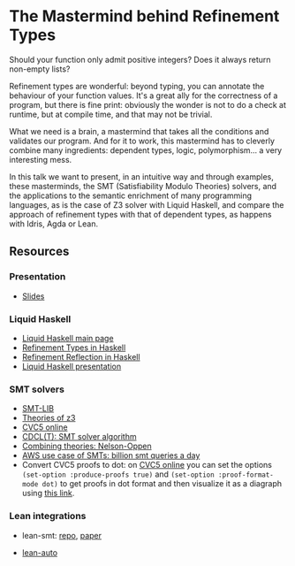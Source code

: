 # The Mastermind behind Refinement Types
Should your function only admit positive integers? Does it always return non-empty lists?

Refinement types are wonderful: beyond typing, you can annotate the behaviour of your function values. It's a great ally for the correctness of a program, but there is fine print: obviously the wonder is not to do a check at runtime, but at compile time, and that may not be trivial.

What we need is a brain, a mastermind that takes all the conditions and validates our program. And for it to work, this mastermind has to cleverly combine many ingredients: dependent types, logic, polymorphism... a very interesting mess.

In this talk we want to present, in an intuitive way and through examples, these masterminds, the SMT (Satisfiability Modulo Theories) solvers, and the applications to the semantic enrichment of many programming languages, as is the case of Z3 solver with Liquid Haskell, and compare the approach of refinement types with that of dependent types, as happens with Idris, Agda or Lean.

## Resources

### Presentation
- [Slides](https://docs.google.com/presentation/d/1z-JDtOH-OGH_ZzkeN_d0fsce80atdxIvsxuSVGF-WEI/edit?slide=id.p#slide=id.p)

### Liquid Haskell
 - [Liquid Haskell main page](https://ucsd-progsys.github.io/liquidhaskell/)
 - [Refinement Types in Haskell](https://dl.acm.org/doi/10.1145/2628136.2628161)
 - [Refinement Reflection in Haskell](https://dl.acm.org/doi/10.1145/3158141)
 - [Liquid Haskell presentation](https://goto.ucsd.edu/~nvazou/presentations/facebook2016/01-index.html)

 ### SMT solvers
 - [SMT-LIB](https://smt-lib.org/index.shtml)
 - [Theories of z3](https://theory.stanford.edu/~nikolaj/programmingz3.html#sec-theories) 
 - [CVC5 online](https://cvc5.github.io/app/#temp_9063c7e8-a8ec-4ca6-acd6-8a6286021401)
 - [CDCL(T): SMT solver algorithm](https://users.aalto.fi/~tjunttil/2020-DP-AUT/notes-smt/lazy.html)
 - [Combining theories: Nelson-Oppen](https://sqig.math.ist.utl.pt/pub/RasgaJ/13-C-MScThesis.pdf)
 - [AWS use case of SMTs: billion smt queries a day](https://www.amazon.science/blog/a-billion-smt-queries-a-day)
 - Convert CVC5 proofs to dot: on [CVC5 online](https://cvc5.github.io/app/#temp_9063c7e8-a8ec-4ca6-acd6-8a6286021401) you can set the options
`(set-option :produce-proofs true)` and 
`(set-option :proof-format-mode dot)`
to get proofs in dot format and then visualize it as a diagraph using [this link](https://dreampuf.github.io/GraphvizOnline/?engine=dot).

### Lean integrations
 - lean-smt: [repo](https://github.com/ufmg-smite/lean-smt), [paper](https://arxiv.org/abs/2505.15796)

 - [lean-auto](https://github.com/leanprover-community/lean-auto)
